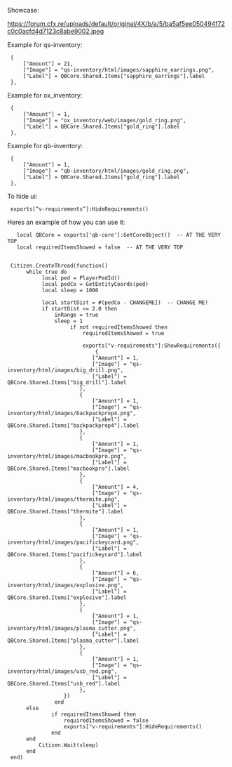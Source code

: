 Showcase:

https://forum.cfx.re/uploads/default/original/4X/b/a/5/ba5af5ee050494f72c0c0acfd4d7123c8abe9002.jpeg

Example for qs-inventory:

     {
         ["Amount"] = 21,
         ["Image"] = "qs-inventory/html/images/sapphire_earrings.png",
         ["Label"] = QBCore.Shared.Items["sapphire_earrings"].label
     },
Example for ox_inventory:

     {
         ["Amount"] = 1,
         ["Image"] = "ox_inventory/web/images/gold_ring.png",
         ["Label"] = QBCore.Shared.Items["gold_ring"].label
     },
Example for qb-inventory:

     {
         ["Amount"] = 1,
         ["Image"] = "qb-inventory/html/images/gold_ring.png",
         ["Label"] = QBCore.Shared.Items["gold_ring"].label
     },

To hide ui:

     exports[“v-requirements”]:HideRequirements()



Heres an example of how you can use it:

       local QBCore = exports['qb-core']:GetCoreObject()  -- AT THE VERY TOP
       local requiredItemsShowed = false  -- AT THE VERY TOP


     Citizen.CreateThread(function()
          while true do
               local ped = PlayerPedId()
               local pedCo = GetEntityCoords(ped)
               local sleep = 1000

               local startDist = #(pedCo - CHANGEME])  -- CHANGE ME!
               if startDist <= 2.0 then
                   inRange = true
                   sleep = 1
                        if not requiredItemsShowed then
                            requiredItemsShowed = true
          
                            exports["v-requirements"]:ShowRequirements({
                                {
                               ["Amount"] = 1,
                               ["Image"] = "qs-inventory/html/images/big_drill.png",
                               ["Label"] = QBCore.Shared.Items["big_drill"].label
                           },
                           {
                               ["Amount"] = 1,
                               ["Image"] = "qs-inventory/html/images/backpackprop4.png",
                               ["Label"] = QBCore.Shared.Items["backpackprop4"].label
                           },
                           {
                               ["Amount"] = 1,
                               ["Image"] = "qs-inventory/html/images/macbookpro.png",
                               ["Label"] = QBCore.Shared.Items["macbookpro"].label
                           },
                           {
                               ["Amount"] = 4,
                               ["Image"] = "qs-inventory/html/images/thermite.png",
                               ["Label"] = QBCore.Shared.Items["thermite"].label
                           },
                           {
                               ["Amount"] = 1,
                               ["Image"] = "qs-inventory/html/images/pacifickeycard.png",
                               ["Label"] = QBCore.Shared.Items["pacifickeycard"].label
                           },
                           {
                               ["Amount"] = 6,
                               ["Image"] = "qs-inventory/html/images/explosive.png",
                               ["Label"] = QBCore.Shared.Items["explosive"].label
                           },
                           {
                               ["Amount"] = 1,
                               ["Image"] = "qs-inventory/html/images/plasma_cutter.png",
                               ["Label"] = QBCore.Shared.Items["plasma_cutter"].label
                           },
                           {
                               ["Amount"] = 1,
                               ["Image"] = "qs-inventory/html/images/usb_red.png",
                               ["Label"] = QBCore.Shared.Items["usb_red"].label
                           },       
                      })
                   end
          else
                  if requiredItemsShowed then
                      requiredItemsShowed = false
                      exports["v-requirements"]:HideRequirements()
                  end
          end
              Citizen.Wait(sleep)
          end
     end)

